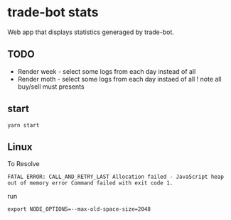# trade-bot stats
Web app that displays statistics generaged by trade-bot.

## TODO 
- Render week - select some logs from each day instead of all
- Render moth - select some logs from each day instaed of all
! note all buy/sell must presents

## start

```
yarn start
```

## Linux

To Resolve 

```
FATAL ERROR: CALL_AND_RETRY_LAST Allocation failed - JavaScript heap out of memory error Command failed with exit code 1.
```

run 

```
export NODE_OPTIONS=--max-old-space-size=2048
```